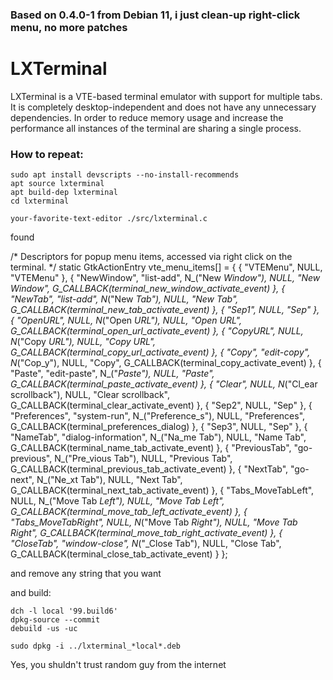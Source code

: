 ### Based on 0.4.0-1 from Debian 11, i just clean-up right-click menu, no more patches

# LXTerminal

LXTerminal is a VTE-based terminal emulator with support for multiple tabs.  It
is completely desktop-independent and does not have any unnecessary
dependencies. In order to reduce memory usage and increase the performance all
instances of the terminal are sharing a single process.

### How to repeat:

```
sudo apt install devscripts --no-install-recommends
apt source lxterminal
apt build-dep lxterminal
cd lxterminal

your-favorite-text-editor ./src/lxterminal.c
```
found 

/* Descriptors for popup menu items, accessed via right click on the terminal. */
static GtkActionEntry vte_menu_items[] =
{
    { "VTEMenu", NULL, "VTEMenu" },
    { "NewWindow", "list-add", N_("New _Window"), NULL, "New Window", G_CALLBACK(terminal_new_window_activate_event) },
    { "NewTab", "list-add", N_("New _Tab"), NULL, "New Tab", G_CALLBACK(terminal_new_tab_activate_event) },
    { "Sep1", NULL, "Sep" },
    { "OpenURL", NULL, N_("Open _URL"), NULL, "Open URL", G_CALLBACK(terminal_open_url_activate_event) },
    { "CopyURL", NULL, N_("Copy _URL"), NULL, "Copy URL", G_CALLBACK(terminal_copy_url_activate_event) },
    { "Copy", "edit-copy", N_("Cop_y"), NULL, "Copy", G_CALLBACK(terminal_copy_activate_event) },
    { "Paste", "edit-paste", N_("_Paste"), NULL, "Paste", G_CALLBACK(terminal_paste_activate_event) },
    { "Clear", NULL, N_("Cl_ear scrollback"), NULL, "Clear scrollback", G_CALLBACK(terminal_clear_activate_event) },
    { "Sep2", NULL, "Sep" },
    { "Preferences", "system-run", N_("Preference_s"), NULL, "Preferences", G_CALLBACK(terminal_preferences_dialog) },
    { "Sep3", NULL, "Sep" },
    { "NameTab", "dialog-information", N_("Na_me Tab"), NULL, "Name Tab", G_CALLBACK(terminal_name_tab_activate_event) },
    { "PreviousTab", "go-previous", N_("Pre_vious Tab"), NULL, "Previous Tab", G_CALLBACK(terminal_previous_tab_activate_event) },
    { "NextTab", "go-next", N_("Ne_xt Tab"), NULL, "Next Tab", G_CALLBACK(terminal_next_tab_activate_event) },
    { "Tabs_MoveTabLeft", NULL, N_("Move Tab _Left"), NULL, "Move Tab Left", G_CALLBACK(terminal_move_tab_left_activate_event) },
    { "Tabs_MoveTabRight", NULL, N_("Move Tab _Right"), NULL, "Move Tab Right", G_CALLBACK(terminal_move_tab_right_activate_event) },
    { "CloseTab", "window-close", N_("_Close Tab"), NULL, "Close Tab", G_CALLBACK(terminal_close_tab_activate_event) }
};

and remove any string that you want

and build:
```
dch -l local '99.build6'
dpkg-source --commit
debuild -us -uc

sudo dpkg -i ../lxterminal_*local*.deb
```

Yes, you shuldn't trust random guy from the internet
